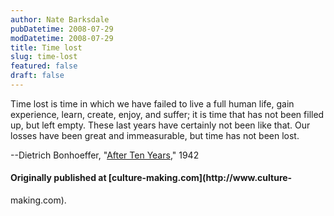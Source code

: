 ```yaml
---
author: Nate Barksdale
pubDatetime: 2008-07-29
modDatetime: 2008-07-29
title: Time lost
slug: time-lost
featured: false
draft: false
---
```


Time lost is time in which we have failed to live a full human life, gain
experience, learn, create, enjoy, and suffer; it is time that has not been
filled up, but left empty. These last years have certainly not been like that.
Our losses have been great and immeasurable, but time has not been lost.

  

--Dietrich Bonhoeffer, "[After Ten
Years](http://books.google.com/books?id=q7pyQwhiUcQC&pg=PA256&dq=%22time+lost%22+bonhoeffer&ei=H2yPSPGfApzOswPFh5GzAg&client=firefox-a&sig=ACfU3U3f2oKmM5CxW1-n67W4-4qZJJ00jA#PPA256,M1),"
1942

#### Originally published at [culture-making.com](http://www.culture-
making.com).

